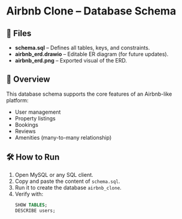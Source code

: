 # Airbnb Clone – Database Schema

## 📁 Files
- **schema.sql** – Defines all tables, keys, and constraints.
- **airbnb_erd.drawio** – Editable ER diagram (for future updates).
- **airbnb_erd.png** – Exported visual of the ERD.

## 🧩 Overview
This database schema supports the core features of an Airbnb-like platform:
- User management
- Property listings
- Bookings
- Reviews
- Amenities (many-to-many relationship)

## 🛠️ How to Run
1. Open MySQL or any SQL client.
2. Copy and paste the content of `schema.sql`.
3. Run it to create the database `airbnb_clone`.
4. Verify with:
   ```sql
   SHOW TABLES;
   DESCRIBE users;

